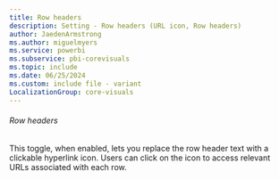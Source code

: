 ```yaml
---
title: Row headers
description: Setting - Row headers (URL icon, Row headers)
author: JaedenArmstrong
ms.author: miguelmyers
ms.service: powerbi
ms.subservice: pbi-corevisuals
ms.topic: include
ms.date: 06/25/2024
ms.custom: include file - variant
LocalizationGroup: core-visuals
---
```

###### Row headers

This toggle, when enabled, lets you replace the row header text with a clickable hyperlink icon. Users can click on the icon to access relevant URLs associated with each row.
